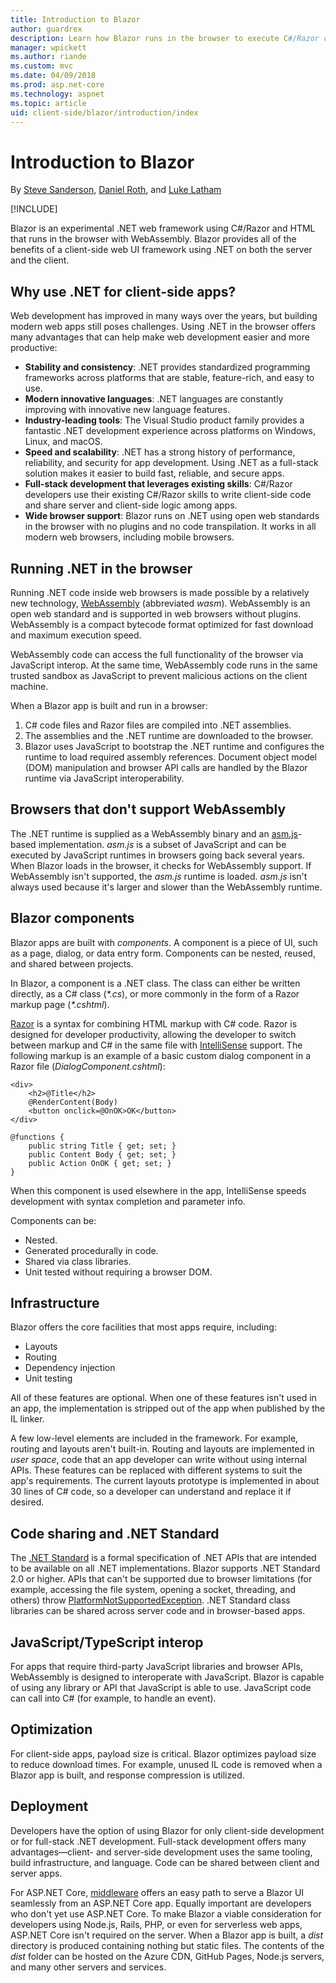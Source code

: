```yaml
---
title: Introduction to Blazor
author: guardrex
description: Learn how Blazor runs in the browser to execute C#/Razor code with WebAssembly and the Mono runtime in this introduction.
manager: wpickett
ms.author: riande
ms.custom: mvc
ms.date: 04/09/2018
ms.prod: asp.net-core
ms.technology: aspnet
ms.topic: article
uid: client-side/blazor/introduction/index
---
```

# Introduction to Blazor

By [Steve Sanderson](http://blog.stevensanderson.com), [Daniel Roth](https://github.com/danroth27), and [Luke Latham](https://github.com/guardrex)

[!INCLUDE[](~/includes/blazor-preview-notice.md)]

Blazor is an experimental .NET web framework using C#/Razor and HTML that runs in the browser with WebAssembly. Blazor provides all of the benefits of a client-side web UI framework using .NET on both the server and the client.

## Why use .NET for client-side apps?

Web development has improved in many ways over the years, but building modern web apps still poses challenges. Using .NET in the browser offers many advantages that can help make web development easier and more productive: 

* **Stability and consistency**: .NET provides standardized programming frameworks across platforms that are stable, feature-rich, and easy to use.
* **Modern innovative languages**: .NET languages are constantly improving with innovative new language features.
* **Industry-leading tools**: The Visual Studio product family provides a fantastic .NET development experience across platforms on Windows, Linux, and macOS.
* **Speed and scalability**: .NET has a strong history of performance, reliability, and security for app development. Using .NET as a full-stack solution makes it easier to build fast, reliable, and secure apps.
* **Full-stack development that leverages existing skills**: C#/Razor developers use their existing C#/Razor skills to write client-side code and share server and client-side logic among apps.
* **Wide browser support**: Blazor runs on .NET using open web standards in the browser with no plugins and no code transpilation. It works in all modern web browsers, including mobile browsers.

## Running .NET in the browser

Running .NET code inside web browsers is made possible by a relatively new technology, [WebAssembly](http://webassembly.org) (abbreviated *wasm*). WebAssembly is an open web standard and is supported in web browsers without plugins. WebAssembly is a compact bytecode format optimized for fast download and maximum execution speed.

WebAssembly code can access the full functionality of the browser via JavaScript interop. At the same time, WebAssembly code runs in the same trusted sandbox as JavaScript to prevent malicious actions on the client machine.

When a Blazor app is built and run in a browser:

1. C# code files and Razor files are compiled into .NET assemblies.
1. The assemblies and the .NET runtime are downloaded to the browser.
1. Blazor uses JavaScript to bootstrap the .NET runtime and configures the runtime to load required assembly references. Document object model (DOM) manipulation and browser API calls are handled by the Blazor runtime via JavaScript interoperability.

## Browsers that don't support WebAssembly

The .NET runtime is supplied as a WebAssembly binary and an [asm.js](https://wikipedia.org/wiki/Asm.js)-based implementation. *asm.js* is a subset of JavaScript and can be executed by JavaScript runtimes in browsers going back several years. When Blazor loads in the browser, it checks for WebAssembly support. If WebAssembly isn't supported, the *asm.js* runtime is loaded. *asm.js* isn't always used because it's larger and slower than the WebAssembly runtime.

## Blazor components

Blazor apps are built with *components*. A component is a piece of UI, such as a page, dialog, or data entry form. Components can be nested, reused, and shared between projects.

In Blazor, a component is a .NET class. The class can either be written directly, as a C# class (*\*.cs*), or more commonly in the form of a Razor markup page (*\*.cshtml*).

[Razor](https://docs.microsoft.com/aspnet/core/mvc/views/razor) is a syntax for combining HTML markup with C# code. Razor is designed for developer productivity, allowing the developer to switch between markup and C# in the same file with [IntelliSense](https://docs.microsoft.com/visualstudio/ide/using-intellisense) support. The following markup is an example of a basic custom dialog component in a Razor file (*DialogComponent.cshtml*):

```cshtml
<div>
    <h2>@Title</h2>
    @RenderContent(Body)
    <button onclick=@OnOK>OK</button>
</div>

@functions {
    public string Title { get; set; }
    public Content Body { get; set; }
    public Action OnOK { get; set; }
}
```

When this component is used elsewhere in the app, IntelliSense speeds development with syntax completion and parameter info.

Components can be:

* Nested.
* Generated procedurally in code.
* Shared via class libraries.
* Unit tested without requiring a browser DOM.

## Infrastructure

Blazor offers the core facilities that most apps require, including:

* Layouts
* Routing
* Dependency injection
* Unit testing

All of these features are optional. When one of these features isn't used in an app, the implementation is stripped out of the app when published by the IL linker.

A few low-level elements are included in the framework. For example, routing and layouts aren't built-in. Routing and layouts are implemented in *user space*, code that an app developer can write without using internal APIs. These features can be replaced with different systems to suit the app's requirements. The current layouts prototype is implemented in about 30 lines of C# code, so a developer can understand and replace it if desired.

## Code sharing and .NET Standard

The [.NET Standard](https://docs.microsoft.com/dotnet/standard/net-standard) is a formal specification of .NET APIs that are intended to be available on all .NET implementations. Blazor supports .NET Standard 2.0 or higher. APIs that can't be supported due to browser limitations (for example, accessing the file system, opening a socket, threading, and others) throw [PlatformNotSupportedException](https://docs.microsoft.com/dotnet/api/system.platformnotsupportedexception). .NET Standard class libraries can be shared across server code and in browser-based apps.

## JavaScript/TypeScript interop

For apps that require third-party JavaScript libraries and browser APIs, WebAssembly is designed to interoperate with JavaScript. Blazor is capable of using any library or API that JavaScript is able to use. JavaScript code can call into C# (for example, to handle an event).

## Optimization

For client-side apps, payload size is critical. Blazor optimizes payload size to reduce download times. For example, unused IL code is removed when a Blazor app is built, and response compression is utilized.

## Deployment

Developers have the option of using Blazor for only client-side development or for full-stack .NET development. Full-stack development offers many advantages&mdash;client- and server-side development uses the same tooling, build infrastructure, and language. Code can be shared between client and server apps.

For ASP.NET Core, [middleware](https://docs.microsoft.com/aspnet/core/fundamentals/middleware) offers an easy path to serve a Blazor UI seamlessly from an ASP.NET Core app. Equally important are developers who don't yet use ASP.NET Core. To make Blazor a viable consideration for developers using Node.js, Rails, PHP, or even for serverless web apps, ASP.NET Core isn't required on the server. When a Blazor app is built, a *dist* directory is produced containing nothing but static files. The contents of the *dist* folder can be hosted on the Azure CDN, GitHub Pages, Node.js servers, and many other servers and services.

